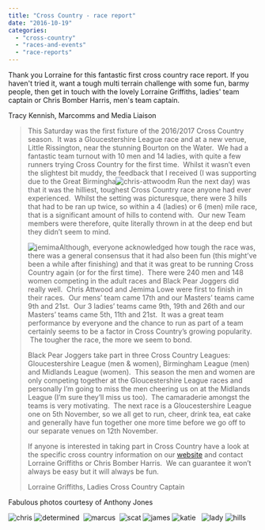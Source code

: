 ```yaml
---
title: "Cross Country - race report"
date: "2016-10-19"
categories: 
  - "cross-country"
  - "races-and-events"
  - "race-reports"
---
```


Thank you Lorraine for this fantastic first cross country race report. If you haven't tried it, want a tough multi terrain challenge with some fun, barmy people, then get in touch with the lovely Lorraine Griffiths, ladies' team captain or Chris Bomber Harris, men's team captain.

Tracy Kennish, Marcomms and Media Liaison

> This Saturday was the first fixture of the 2016/2017 Cross Country season.  It was a Gloucestershire League race and at a new venue, Little Rissington, near the stunning Bourton on the Water.  We had a fantastic team turnout with 10 men and 14 ladies, with quite a few runners trying Cross Country for the first time.  Whilst it wasn’t even the slightest bit muddy, the feedback that I received (I was supporting due to the Great Birmingha![chris-attwood](https://bpj.org.uk/wp-content/uploads/2016/10/Chris-Attwood-533x800.jpg)m Run the next day) was that it was the hilliest, toughest Cross Country race anyone had ever experienced.  Whilst the setting was picturesque, there were 3 hills that had to be ran up twice, so within a 4 (ladies) or 6 (men) mile race, that is a significant amount of hills to contend with.  Our new Team members were therefore, quite literally thrown in at the deep end but they didn’t seem to mind.
> 
> ![jemima](https://bpj.org.uk/wp-content/uploads/2016/10/Jemima-533x800.jpg)Although, everyone acknowledged how tough the race was, there was a general consensus that it had also been fun (this might’ve been a while after finishing) and that it was great to be running Cross Country again (or for the first time).  There were 240 men and 148 women competing in the adult races and Black Pear Joggers did really well.  Chris Attwood and Jemima Lowe were first to finish in their races.  Our mens’ team came 17th and our Masters’ teams came 9th and 21st.  Our 3 ladies’ teams came 9th, 19th and 26th and our Masters’ teams came 5th, 11th and 21st.  It was a great team performance by everyone and the chance to run as part of a team certainly seems to be a factor in Cross Country’s growing popularity.  The tougher the race, the more we seem to bond.
> 
> Black Pear Joggers take part in three Cross Country Leagues: Gloucestershire League (men & women), Birmingham League (men) and Midlands League (women).  This season the men and women are only competing together at the Gloucestershire League races and personally I’m going to miss the men cheering us on at the Midlands League (I’m sure they’ll miss us too).  The camaraderie amongst the teams is very motivating.  The next race is a Gloucestershire League one on 5th November, so we all get to run, cheer, drink tea, eat cake and generally have fun together one more time before we go off to our separate venues on 12th November.
> 
> If anyone is interested in taking part in Cross Country have a look at the specific cross country information on our [website](https://bpj.org.uk/leagues/cross-country) and contact Lorraine Griffiths or Chris Bomber Harris.  We can guarantee it won’t always be easy but it will always be fun.
> 
> Lorraine Griffiths, Ladies Cross Country Captain

Fabulous photos courtesy of Anthony Jones

![chris](https://bpj.org.uk/wp-content/uploads/2016/10/Chris-1-533x800.jpg) ![determined](https://bpj.org.uk/wp-content/uploads/2016/10/Determined-533x800.jpg)  ![marcus](https://bpj.org.uk/wp-content/uploads/2016/10/Marcus-533x800.jpg)  ![scat](https://bpj.org.uk/wp-content/uploads/2016/10/SCat-533x800.jpg) ![james](https://bpj.org.uk/wp-content/uploads/2016/10/James-533x800.jpg) ![katie](https://bpj.org.uk/wp-content/uploads/2016/10/Katie-533x800.jpg)   ![lady](https://bpj.org.uk/wp-content/uploads/2016/10/Lady-533x800.jpg) ![hills](https://bpj.org.uk/wp-content/uploads/2016/10/Hills-533x800.jpg)
